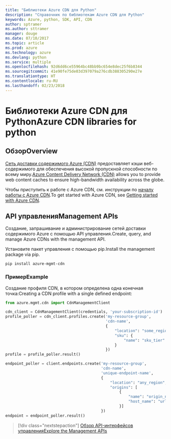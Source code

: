 ```yaml
---
title: "Библиотеки Azure CDN для Python"
description: "Справочник по библиотекам Azure CDN для Python"
keywords: Azure, python, SDK, API, CDN
author: sptramer
ms.author: sttramer
manager: douge
ms.date: 07/10/2017
ms.topic: article
ms.prod: azure
ms.technology: azure
ms.devlang: python
ms.service: multiple
ms.openlocfilehash: 92d6dd6ce55964bc48bb9bc654e8dec25f6b8344
ms.sourcegitcommit: 41e90fe75de03d397079a276cdb388305290e27e
ms.translationtype: HT
ms.contentlocale: ru-RU
ms.lasthandoff: 02/23/2018
---
```

# <a name="azure-cdn-libraries-for-python"></a><span data-ttu-id="82681-104">Библиотеки Azure CDN для Python</span><span class="sxs-lookup"><span data-stu-id="82681-104">Azure CDN libraries for python</span></span>

## <a name="overview"></a><span data-ttu-id="82681-105">Обзор</span><span class="sxs-lookup"><span data-stu-id="82681-105">Overview</span></span>

<span data-ttu-id="82681-106">[Сеть доставки содержимого Azure (CDN)](https://docs.microsoft.com/en-us/azure/cdn/cdn-overview) предоставляет кэши веб-содержимого для обеспечения высокой пропускной способности по всему миру.</span><span class="sxs-lookup"><span data-stu-id="82681-106">[Azure Content Delivery Network (CDN)](https://docs.microsoft.com/en-us/azure/cdn/cdn-overview) allows you to provide web content caches to ensure high-bandwidth availability across the globe.</span></span>

<span data-ttu-id="82681-107">Чтобы приступить к работе с Azure CDN, см. инструкции по [началу работы с Azure CDN](https://docs.microsoft.com/en-us/azure/cdn/cdn-create-new-endpoint).</span><span class="sxs-lookup"><span data-stu-id="82681-107">To get started with Azure CDN, see [Getting started with Azure CDN](https://docs.microsoft.com/en-us/azure/cdn/cdn-create-new-endpoint).</span></span>

## <a name="management-apis"></a><span data-ttu-id="82681-108">API управления</span><span class="sxs-lookup"><span data-stu-id="82681-108">Management APIs</span></span>

<span data-ttu-id="82681-109">Создание, запрашивание и администрирование сетей доставки содержимого Azure с помощью API управления.</span><span class="sxs-lookup"><span data-stu-id="82681-109">Create, query, and manage Azure CDNs with the management API.</span></span>

<span data-ttu-id="82681-110">Установите пакет управления с помощью pip.</span><span class="sxs-lookup"><span data-stu-id="82681-110">Install the management package via pip.</span></span>

```bash
pip install azure-mgmt-cdn
```

### <a name="example"></a><span data-ttu-id="82681-111">Пример</span><span class="sxs-lookup"><span data-stu-id="82681-111">Example</span></span>

<span data-ttu-id="82681-112">Создание профиля CDN, в котором определена одна конечная точка:</span><span class="sxs-lookup"><span data-stu-id="82681-112">Creating a CDN profile with a single defined endpoint:</span></span>

```python
from azure.mgmt.cdn import CdnManagementClient

cdn_client = CdnManagementClient(credentials, 'your-subscription-id')
profile_poller = cdn_client.profiles.create('my-resource-group',
                                            'cdn-name',
                                            {
                                                "location": "some_region", 
                                                "sku": {
                                                    "name": "sku_tier"
                                                } 
                                            })
profile = profile_poller.result()

endpoint_poller = client.endpoints.create('my-resource-group',
                                          'cdn-name',
                                          'unique-endpoint-name', 
                                          { 
                                              "location": "any_region", 
                                              "origins": [
                                                  {
                                                      "name": "origin_name", 
                                                      "host_name": "url"
                                                  }]
                                          })
endpoint = endpoint_poller.result()
```

> [!div class="nextstepaction"]
> [<span data-ttu-id="82681-113">Обзор API-интерфейсов управления</span><span class="sxs-lookup"><span data-stu-id="82681-113">Explore the Management APIs</span></span>](/python/api/overview/azure/cdn/management)
